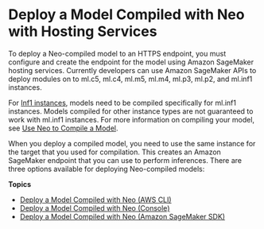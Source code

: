 # Deploy a Model Compiled with Neo with Hosting Services<a name="neo-deployment-hosting-services"></a>

To deploy a Neo\-compiled model to an HTTPS endpoint, you must configure and create the endpoint for the model using Amazon SageMaker hosting services\. Currently developers can use Amazon SageMaker APIs to deploy modules on to ml\.c5, ml\.c4, ml\.m5, ml\.m4, ml\.p3, ml\.p2, and ml\.inf1 instances\.

For [Inf1 instances](https://aws.amazon.com/ec2/instance-types/inf1/), models need to be compiled specifically for ml\.inf1 instances\. Models compiled for other instance types are not guaranteed to work with ml\.inf1 instances\. For more information on compiling your model, see [Use Neo to Compile a Model](neo-job-compilation.md)\.

When you deploy a compiled model, you need to use the same instance for the target that you used for compilation\. This creates an Amazon SageMaker endpoint that you can use to perform inferences\. There are three options available for deploying Neo\-compiled models:

**Topics**
+ [Deploy a Model Compiled with Neo \(AWS CLI\)](neo-deployment-hosting-services-cli.md)
+ [Deploy a Model Compiled with Neo \(Console\)](neo-deployment-hosting-services-console.md)
+ [Deploy a Model Compiled with Neo \(Amazon SageMaker SDK\)](neo-deployment-hosting-services-sdk.md)